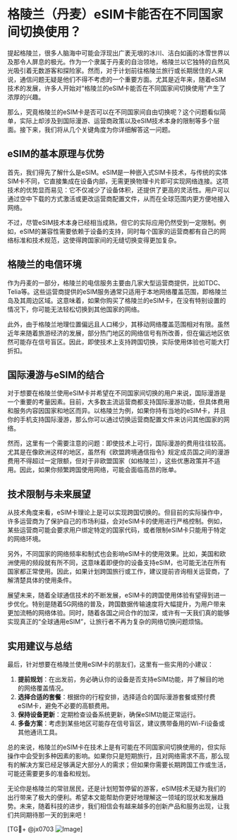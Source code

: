 # 格陵兰（丹麦）eSIM卡能否在不同国家间切换使用？

提起格陵兰，很多人脑海中可能会浮现出广袤无垠的冰川、洁白如画的冰雪世界以及那令人屏息的极光。作为一个隶属于丹麦的自治领地，格陵兰以它独特的自然风光吸引着无数游客和探险家。然而，对于计划前往格陵兰旅行或长期居住的人来说，通信问题无疑是他们不得不考虑的一个重要方面。尤其是近年来，随着eSIM技术的发展，许多人开始对“格陵兰的eSIM卡能否在不同国家间切换使用”产生了浓厚的兴趣。

那么，究竟格陵兰的eSIM卡是否可以在不同国家间自由切换呢？这个问题看似简单，实际上却涉及到国际漫游、运营商政策以及eSIM技术本身的限制等多个层面。接下来，我们将从几个关键角度为你详细解答这一问题。

## eSIM的基本原理与优势

首先，我们得先了解什么是eSIM。eSIM是一种嵌入式SIM卡技术，与传统的实体SIM卡不同，它直接集成在设备内部，无需更换物理卡片即可实现网络连接。这项技术的优势显而易见：它不仅减少了设备体积，还提供了更高的灵活性。用户可以通过空中下载的方式激活或更改运营商配置文件，从而在全球范围内更方便地接入网络。

不过，尽管eSIM技术本身已经相当成熟，但它的实际应用仍然受到一定限制。例如，eSIM的兼容性需要依赖于设备的支持，同时每个国家的运营商都有自己的网络标准和技术规范，这使得跨国家间的无缝切换变得更加复杂。

## 格陵兰的电信环境

作为丹麦的一部分，格陵兰的电信服务主要由几家大型运营商提供，比如TDC、Telia等。这些运营商提供的eSIM服务通常只适用于本地网络覆盖范围，即格陵兰岛及其周边区域。这意味着，如果你购买了格陵兰的eSIM卡，在没有特别设置的情况下，你可能无法轻松切换到其他国家的网络。

此外，由于格陵兰地理位置偏远且人口稀少，其移动网络覆盖范围相对有限。虽然近年来随着旅游经济的发展，部分热门地区的网络信号有所改善，但在偏远地区依然可能存在信号盲区。因此，即使技术上支持跨国切换，实际使用体验也可能大打折扣。

## 国际漫游与eSIM的结合

对于想要在格陵兰使用eSIM卡并希望在不同国家间切换的用户来说，国际漫游是一个重要的考量因素。目前，大多数主流运营商都支持国际漫游功能，但具体费用和服务内容因国家和地区而异。以格陵兰为例，如果你持有当地的eSIM卡，并且你的手机支持国际漫游，那么你可以通过切换运营商配置文件来访问其他国家的网络。

然而，这里有一个需要注意的问题：即使技术上可行，国际漫游的费用往往较高。尤其是在像欧洲这样的地区，虽然有《欧盟跨境通信指令》规定成员国之间的漫游费用不得超过一定限额，但对于非欧盟国家（如格陵兰），这些优惠政策并不适用。因此，如果你频繁跨国使用网络，可能会面临高昂的账单。

## 技术限制与未来展望

从技术角度来看，eSIM卡理论上是可以实现跨国切换的。但目前的实际操作中，许多运营商为了保护自己的市场利益，会对eSIM卡的使用进行严格控制。例如，某些运营商可能会要求用户绑定特定的国家代码，或者限制eSIM卡只能用于特定的网络环境。

另外，不同国家的网络频率和制式也会影响eSIM卡的使用效果。比如，美国和欧洲使用的频段就有所不同，这意味着即便你的设备支持eSIM，也可能无法在所有国家都正常使用。因此，如果计划跨国旅行或工作，建议提前咨询相关运营商，了解清楚具体的使用条件。

展望未来，随着全球通信技术的不断发展，eSIM卡的跨国使用体验有望得到进一步优化。特别是随着5G网络的普及，跨国数据传输速度将大幅提升，为用户带来更加流畅的网络体验。同时，随着各国之间合作的加深，或许有一天我们真的能够实现真正的“全球通用eSIM”，让旅行者不再为复杂的网络切换问题烦恼。

## 实用建议与总结

最后，针对想要在格陵兰使用eSIM卡的朋友们，这里有一些实用的小建议：

1. **提前规划**：在出发前，务必确认你的设备是否支持eSIM功能，并了解目的地的网络覆盖情况。
2. **选择合适的套餐**：根据你的行程安排，选择适合的国际漫游套餐或预付费eSIM卡，避免不必要的高额费用。
3. **保持设备更新**：定期检查设备系统更新，确保eSIM功能正常运行。
4. **多备方案**：考虑到某些地区可能存在信号盲区，建议携带备用的Wi-Fi设备或其他通讯工具。

总的来说，格陵兰的eSIM卡在技术上是有可能在不同国家间切换使用的，但实际操作中会受到多种因素的影响。如果你只是短期旅行，且对网络需求不高，那么现有的解决方案已经足够满足大部分人的需求；但如果你需要长期跨国工作或生活，可能还需要更多的准备和规划。

无论你是格陵兰的常驻居民，还是计划短暂停留的游客，eSIM技术无疑为我们的出行带来了极大的便利。希望本文能帮助你更好地理解这一领域的现状和发展趋势。未来，随着科技的进步，我们相信会有越来越多的创新产品和服务出现，让我们共同期待那一天的到来吧！

[TG💪+ @jx0703 ![Image](https://github.com/user-attachments/assets/dbca1d08-cadb-493c-b0ec-ad6f7a83f270)]